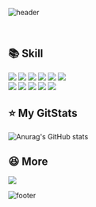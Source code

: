 <!--
**jej10e5/jej10e5** is a ✨ _special_ ✨ repository because its `README.md` (this file) appears on your GitHub profile.

Here are some ideas to get you started:

- 🔭 I’m currently working on ...
- 🌱 I’m currently learning ...
- 👯 I’m looking to collaborate on ...
- 🤔 I’m looking for help with ...
- 💬 Ask me about ...
- 📫 How to reach me: ...
- 😄 Pronouns: ...
- ⚡ Fun fact: ...
-->

![header](https://capsule-render.vercel.app/api?type=waving&color=timeGradient&height=300&section=header&text=Hi%20I'm%20EJ&fontSize=90&animation=fadeIn&rotate=-2)

<br>

## :books: Skill  
<img src="https://img.shields.io/badge/Unity-FFFFFF?style=flat&logo=Unity&logoColor=white"/> <img src="https://img.shields.io/badge/JavaScript-F7DF1E?style=flat&logo=JavaScript&logoColor=white"/>
<img src="https://img.shields.io/badge/Node.js-339933?style=flat&logo=Node.js&logoColor=white"/> <img src="https://img.shields.io/badge/JavaScript-F7DF1E?style=flat&logo=JavaScript&logoColor=white"/>
<img src="https://img.shields.io/badge/Go-00ADD8?style=flat&logo=Go&logoColor=white"/>
<img src="https://img.shields.io/badge/Java-010101?style=flat&logoColor=white"/>   
<img src="https://img.shields.io/badge/Android-3DDC84?style=flat&logo=Android&logoColor=white"/> 
<img src="https://img.shields.io/badge/Html5-E34F26?style=flat&logo=Html5&logoColor=white"/>
<img src="https://img.shields.io/badge/CSS3-1572B6?style=flat&logo=CSS3&logoColor=white"/>
<img src="https://img.shields.io/badge/MySQL-4479A1?style=flat&logo=MySQL&logoColor=white"/>
<img src="https://img.shields.io/badge/Oracle-F80000?style=flat&logo=Oracle&logoColor=white"/>

## :star: My GitStats
![Anurag's GitHub stats](https://github-readme-stats.vercel.app/api?username=jej10e5&show_icons=true&theme=cobalt)

## :satisfied: More
<a href="https://www.youtube.com/channel/UCRfo8S7p2IPXFPhU3HXT-RA">
<img src="https://img.shields.io/badge/YouTube-FF0000?style=plastic&logo=YouTube&logoColor=white"/>
</a>


![footer](https://capsule-render.vercel.app/api?type=waving&color=timeGradient&height=300&section=footer&text=Thanks!&fontSize=90&animation=fadeIn&rotate=2)
